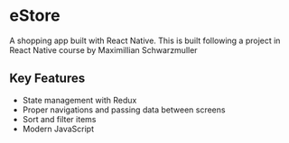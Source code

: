 # eStore
A shopping app built with React Native. This is built following a project in React Native course by Maximillian Schwarzmuller

## Key Features
* State management with Redux
* Proper navigations and passing data between screens
* Sort and filter items
* Modern JavaScript

